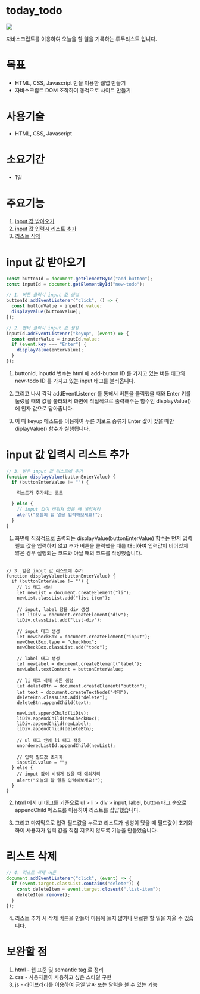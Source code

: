 # today_todo

![](https://velog.velcdn.com/images/bohun-kim/post/4ddb358d-a3b3-4305-abe6-78a449e61898/image.png)

자바스크립트를 이용하여 오늘을 할 일을 기록하는 투두리스트 입니다.

# 목표

- HTML, CSS, Javascript 만을 이용한 웹앱 만들기
- 자바스크립트 DOM 조작하여 동적으로 사이트 만들기

# 사용기술

- HTML, CSS, Javascript

# 소요기간

- 1일

# 주요기능

1. [input 값 받아오기](#input-값-받아오기)
2. [input 값 입력시 리스트 추가](#input-값-입력시-리스트-추가)
3. [리스트 삭제](#리스트-삭제)

# input 값 받아오기

```js
const buttonId = document.getElementById("add-button");
const inputId = document.getElementById("new-todo");

// 1. 버튼 클릭시 input 값 생성
buttonId.addEventListener("click", () => {
  const buttonValue = inputId.value;
  displayValue(buttonValue);
});

// 2. 엔터 클릭시 input 값 생성
inputId.addEventListener("keyup", (event) => {
  const enterValue = inputId.value;
  if (event.key === "Enter") {
    displayValue(enterValue);
  }
});
```

1. buttonId, inputId 변수는 html 에 add-button ID 를 가지고 있는 버튼 태그와 new-todo ID 를 가지고 있는 input 태그를 불러옵니다.

2. 그리고 나서 각각 addEventListener 를 통해서 버튼을 클릭했을 때와 Enter 키를 눌렀을 때의 값을 불러와서 화면에 직접적으로 출력해주는 함수인 displayValue() 에 인자 값으로 담아줍니다.

3. 이 때 keyup 메소드를 이용하여 누른 키보드 종류가 Enter 값이 맞을 때만 diplayValue() 함수가 실행됩니다.

# input 값 입력시 리스트 추가

```js
// 3. 받은 input 값 리스트에 추가
function displayValue(buttonEnterValue) {
  if (buttonEnterValue != "") {

    리스트가 추가되는 코드

  } else {
    // input 값이 비워져 있을 때 예외처리
    alert("오늘의 할 일을 입력해보세요!");
  }
}
```

1. 화면에 직접적으로 출력되는 displayValue(buttonEnterValue) 함수는 먼저 입력 필드 값을 입력하지 않고 추가 버튼을 클릭했을 때를 대비하여 입력값이 비어있지 않은 경우 실행되는 코드와 아닐 때의 코드를 작성했습니다.

```

// 3. 받은 input 값 리스트에 추가
function displayValue(buttonEnterValue) {
  if (buttonEnterValue != "") {
    // li 태그 생성
    let newList = document.createElement("li");
    newList.classList.add("list-item");

    // input, label 담을 div 생성
    let liDiv = document.createElement("div");
    liDiv.classList.add("list-div");

    // input 태그 생성
    let newCheckBox = document.createElement("input");
    newCheckBox.type = "checkbox";
    newCheckBox.classList.add("todo");

    // label 태그 생성
    let newLabel = document.createElement("label");
    newLabel.textContent = buttonEnterValue;

    // li 태그 삭제 버튼 생성
    let deleteBtn = document.createElement("button");
    let text = document.createTextNode("삭제");
    deleteBtn.classList.add("delete");
    deleteBtn.appendChild(text);

    newList.appendChild(liDiv);
    liDiv.appendChild(newCheckBox);
    liDiv.appendChild(newLabel);
    liDiv.appendChild(deleteBtn);

    // ul 태그 안에 li 태그 적용
    unorderedListId.appendChild(newList);

    // 입력 필드값 초기화
    inputId.value = "";
  } else {
    // input 값이 비워져 있을 때 예외처리
    alert("오늘의 할 일을 입력해보세요!");
  }
}
```

2. html 에서 ul 태그를 기준으로 ul > li > div > input, label, button 태그 순으로 appendChild 메소드를 이용하여 리스트를 삽압했습니다.

3. 그리고 마지막으로 입력 필드값을 누르고 리스트가 생성이 됐을 때 필드값이 초기화하여 사용자가 입력 값을 직접 지우지 않도록 기능을 만들었습니다.

# 리스트 삭제

```js
// 4. 리스트 삭제 버튼
document.addEventListener("click", (event) => {
  if (event.target.classList.contains("delete")) {
    const deleteItem = event.target.closest(".list-item");
    deleteItem.remove();
  }
});
```

4. 리스트 추가 시 삭제 버튼을 만들어 마음에 들지 않거나 완료한 할 일을 지울 수 있습니다.

# 보완할 점

1. html - 웹 표준 및 semantic tag 로 정리
2. css - 사용자들이 사용하고 싶은 스타일 구현
3. js - 라이브러리를 이용하여 금일 날짜 또는 달력을 볼 수 있는 기능
